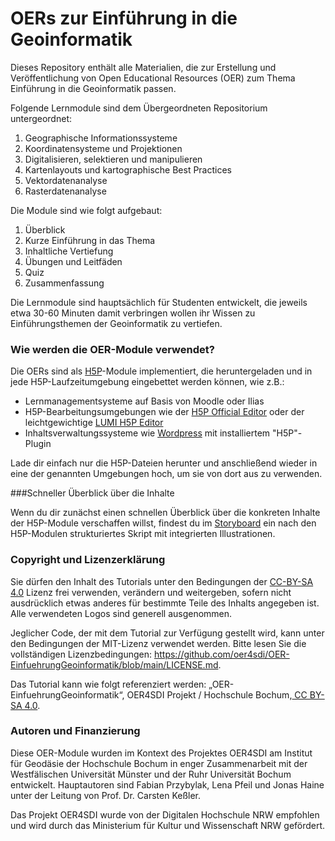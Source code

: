 # OERs zur Einführung in die Geoinformatik       

Dieses Repository enthält alle Materialien, die zur Erstellung und Veröffentlichung von Open Educational Resources (OER) zum Thema Einführung in die Geoinformatik passen. 

Folgende Lernmodule sind dem Übergeordneten Repositorium untergeordnet:

1. Geographische Informationssysteme
2. Koordinatensysteme und Projektionen
3. Digitalisieren, selektieren und manipulieren
4. Kartenlayouts und kartographische Best Practices
5. Vektordatenanalyse 
6. Rasterdatenanalyse

Die Module sind wie folgt aufgebaut:

1. Überblick
2. Kurze Einführung in das Thema
3. Inhaltliche Vertiefung
4. Übungen und Leitfäden
5. Quiz
6. Zusammenfassung 

Die Lernmodule sind hauptsächlich für Studenten entwickelt, die jeweils etwa 30-60 Minuten damit verbringen wollen ihr Wissen zu Einführungsthemen der Geoinformatik zu vertiefen.

### Wie werden die OER-Module verwendet?

Die OERs sind als [H5P](https://h5p.org/)-Module implementiert, die heruntergeladen und in jede H5P-Laufzeitumgebung eingebettet werden können, wie z.B.: 
- Lernmanagementsysteme auf Basis von Moodle oder Ilias 
- H5P-Bearbeitungsumgebungen wie der [H5P Official Editor](https://h5p.org/) oder der leichtgewichtige [LUMI H5P Editor](https://lumi.education/)
- Inhaltsverwaltungssysteme wie [Wordpress](https://wordpress.com/) mit installiertem "H5P"-Plugin

Lade dir einfach nur die H5P-Dateien herunter und anschließend wieder in eine der genannten Umgebungen hoch, um sie von dort aus zu verwenden.

###Schneller Überblick über die Inhalte

Wenn du dir zunächst einen schnellen Überblick über die konkreten Inhalte der H5P-Module verschaffen willst, findest du im [Storyboard](/StoryBoard.md) ein nach den H5P-Modulen strukturiertes Skript mit integrierten Illustrationen. 


### Copyright und Lizenzerklärung

Sie dürfen den Inhalt des Tutorials unter den Bedingungen der [CC-BY-SA 4.0](https://creativecommons.org/licenses/by-sa/4.0/deed.de) Lizenz frei verwenden, verändern und weitergeben, sofern nicht ausdrücklich etwas anderes für bestimmte Teile des Inhalts angegeben ist. Alle verwendeten Logos sind generell ausgenommen. 

Jeglicher Code, der mit dem Tutorial zur Verfügung gestellt wird, kann unter den Bedingungen der MIT-Lizenz verwendet werden. Bitte lesen Sie die vollständigen Lizenzbedingungen: https://github.com/oer4sdi/OER-EinfuehrungGeoinformatik/blob/main/LICENSE.md.

Das Tutorial kann wie folgt referenziert werden: „OER-EinfuehrungGeoinformatik“, OER4SDI Projekt / Hochschule Bochum,[ CC BY-SA 4.0](https://creativecommons.org/licenses/by-sa/4.0/legalcode.en).


### Autoren und Finanzierung

Diese OER-Module wurden im Kontext des Projektes OER4SDI am Institut für Geodäsie der Hochschule Bochum in enger Zusammenarbeit mit der Westfälischen Universität Münster und der Ruhr Universität Bochum entwickelt. Hauptautoren sind Fabian Przybylak, Lena Pfeil und Jonas Haine unter der Leitung von Prof. Dr. Carsten Keßler.

Das Projekt OER4SDI wurde von der Digitalen Hochschule NRW empfohlen und wird durch das Ministerium für Kultur und Wissenschaft NRW gefördert.

